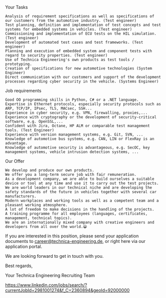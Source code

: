 
Your Tasks

    Analysis of requirement specifications as well as specifications of our customers from the automotive industry. (Test engineer)
    Test planning, definition and implementation of test concepts and test systems for embedded systems in vehicles. (Test engineer)
    Commissioning and implementation of ECU tests on the HIL simulation. (Test engineer)
    Development of automated test cases and test frameworks. (Test engineer)
    Planning and execution of embedded system and component tests with regard to security properties. (Test engineer)
    Use of Technica Engineering's own products as test tools / prototyping.
    Creation of specifications for new automotive technologies (System Engineer)
    Direct communication with our customers and support of the development processes regarding cyber security in the vehicle. (Systems Engineer)

Job requirements

    Good OO programming skills in Python, C# or a .NET language.
    Expertise in Ethernet protocols, especially security protocols such as ARP, TCP/IP, IPsec, TLS, MACsec, SSH...
    Experience in cyber security, e.g. VPN, firewalling, proxies,...
    Experience with cryptography or the development of security-critical software, e.g. OpenSSL,...
    Confident with Jira, Octane, HP ALM or comparable test management tools. (Test Engineer)
    Experience with version management systems, e.g. Git, SVN, ...
    Knowledge of automotive bus systems, e.g. CAN, LIN or FlexRay is an advantage.
    Knowledge of automotive security is advantageous, e.g. SecOC, key management systems, vehicle intrusion detection systems, ...

Our Offer

    We develop and produce our own products.
    We offer you a long-term secure job with fair remuneration.
    As a development company, we are able to build ourselves a suitable device or tool at any time and use it to carry out the test projects.
    We are world leaders in our technical niche and are developing the safety standards of the future in vehicles together with several car manufacturers.
    Modern workplaces and working tools as well as a competent team and a pleasant working atmosphere.
    A lot of freedom to make decisions in the handling of the projects.
    A training programme for all employees (languages, certificates, management, technical topics).
    We are an internationally mixed company with creative engineers and developers from all over the world.😀

If you are interested in this position, please send your application documents to career@technica-engineering.de, or right here via our application portal.

We are looking forward to get in touch with you.

Best regards,

Your Technica Engineering Recruiting Team




https://www.linkedin.com/jobs/search/?currentJobId=2981001274&f_C=2360894&geoId=92000000